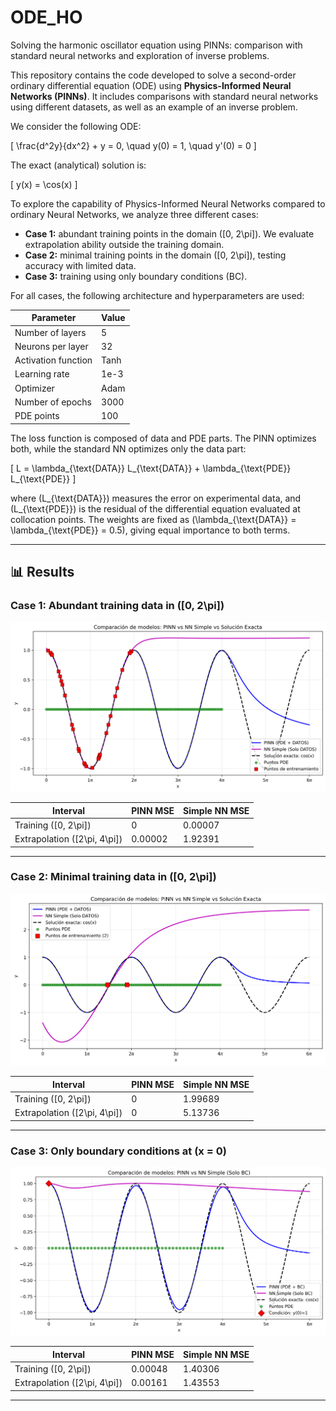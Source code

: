 # ODE_HO  
Solving the harmonic oscillator equation using PINNs: comparison with standard neural networks and exploration of inverse problems.

This repository contains the code developed to solve a second-order ordinary differential equation (ODE) using **Physics-Informed Neural Networks (PINNs)**. It includes comparisons with standard neural networks using different datasets, as well as an example of an inverse problem.

We consider the following ODE:

\[
\frac{d^2y}{dx^2} + y = 0, \quad y(0) = 1, \quad y'(0) = 0
\]

The exact (analytical) solution is:

\[
y(x) = \cos(x)
\]

To explore the capability of Physics-Informed Neural Networks compared to ordinary Neural Networks, we analyze three different cases:

- **Case 1:** abundant training points in the domain \([0, 2\pi]\). We evaluate extrapolation ability outside the training domain.
- **Case 2:** minimal training points in the domain \([0, 2\pi]\), testing accuracy with limited data.
- **Case 3:** training using only boundary conditions (BC).

For all cases, the following architecture and hyperparameters are used:

| Parameter             | Value         |
|-----------------------|---------------|
| Number of layers      | 5             |
| Neurons per layer     | 32            |
| Activation function   | Tanh          |
| Learning rate         | 1e-3          |
| Optimizer             | Adam          |
| Number of epochs      | 3000          |
| PDE points            | 100           |

The loss function is composed of data and PDE parts. The PINN optimizes both, while the standard NN optimizes only the data part:

\[
L = \lambda_{\text{DATA}} L_{\text{DATA}} + \lambda_{\text{PDE}} L_{\text{PDE}}
\]

where \(L_{\text{DATA}}\) measures the error on experimental data, and \(L_{\text{PDE}}\) is the residual of the differential equation evaluated at collocation points. The weights are fixed as \(\lambda_{\text{DATA}} = \lambda_{\text{PDE}} = 0.5\), giving equal importance to both terms.

---

## 📊 Results

### Case 1: Abundant training data in \([0, 2\pi]\)

![PINN vs NN vs cos(x) with abundant data points](comparacion_funciones_completa.png)

| Interval              | PINN MSE    | Simple NN MSE  |
|-----------------------|-------------|----------------|
| Training \([0, 2\pi]\)         | 0           | 0.00007        |
| Extrapolation \([2\pi, 4\pi]\) | 0.00002     | 1.92391        |

---

### Case 2: Minimal training data in \([0, 2\pi]\)

![PINN vs NN vs cos(x) with minimal data points](comparacion_funciones_2.png)

| Interval              | PINN MSE    | Simple NN MSE  |
|-----------------------|-------------|----------------|
| Training \([0, 2\pi]\)         | 0           | 1.99689        |
| Extrapolation \([2\pi, 4\pi]\) | 0           | 5.13736        |

---

### Case 3: Only boundary conditions at \(x = 0\)

![PINN vs NN vs cos(x) with only BC](BC_comparacion_funciones.png)

| Interval              | PINN MSE    | Simple NN MSE  |
|-----------------------|-------------|----------------|
| Training \([0, 2\pi]\)         | 0.00048     | 1.40306        |
| Extrapolation \([2\pi, 4\pi]\) | 0.00161     | 1.43553        |







****
